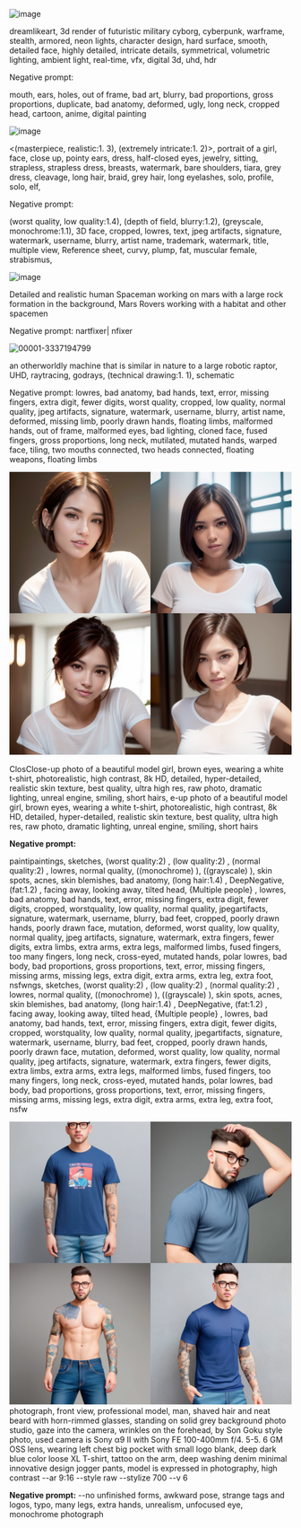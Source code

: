 ![image](https://github.com/lagrangedao/awesome-lagrange/assets/8363795/225cb85d-30bb-4685-84c2-a48000981065)

dreamlikeart, 3d render of futuristic military cyborg, cyberpunk, warframe, stealth, armored, neon lights, character design, hard surface, smooth, detailed face, highly detailed, intricate details, symmetrical, volumetric lighting, ambient light, real-time, vfx, digital 3d, uhd, hdr

Negative prompt: 

mouth, ears, holes, out of frame, bad art, blurry, bad proportions, gross proportions, duplicate, bad anatomy, deformed, ugly, long neck, cropped head, cartoon, anime, digital painting

![image](https://github.com/lagrangedao/awesome-lagrange/assets/110652123/d79edd1f-4431-4205-aa92-22f71f4bae40)

<(masterpiece, realistic:1. 3), (extremely intricate:1. 2)>, portrait of a girl, face, close up, pointy ears, dress, half-closed eyes, jewelry, sitting, strapless, strapless dress, breasts, watermark, bare shoulders, tiara, grey dress, cleavage, long hair, braid, grey hair, long eyelashes, solo, profile, solo, elf,

Negative prompt:

(worst quality, low quality:1.4), (depth of field, blurry:1.2), (greyscale, monochrome:1.1), 3D face, cropped, lowres, text, jpeg artifacts, signature, watermark, username, blurry, artist name, trademark, watermark, title, multiple view, Reference sheet, curvy, plump, fat, muscular female, strabismus, 

![image](https://github.com/lagrangedao/awesome-lagrange/assets/8363795/323a1f5a-6ada-4886-87ab-9f6fc2ee69f4)

 Detailed and realistic human Spaceman working on mars with a large rock formation in the background, Mars Rovers working with a habitat and other spacemen 

 Negative prompt:
nartfixer| nfixer

![00001-3337194799](https://github.com/lagrangedao/awesome-lagrange/assets/8363795/9a2b2016-b6cb-45b8-96cf-767f090c2dea)

 an otherworldly machine that is similar in nature to a large robotic raptor, UHD, raytracing, godrays, (technical drawing:1. 1), schematic

Negative prompt: lowres, bad anatomy, bad hands, text, error, missing fingers, extra digit, fewer digits, worst quality, cropped, low quality, normal quality, jpeg artifacts, signature, watermark, username, blurry, artist name, deformed, missing limb, poorly drawn hands, floating limbs, malformed hands, out of frame, malformed eyes, bad lighting, cloned face, fused fingers, gross proportions, long neck, mutilated, mutated hands, warped face, tiling, two mouths connected, two heads connected, floating weapons, floating limbs


![img.png](img.png)

ClosClose-up photo of a beautiful model girl, brown eyes, wearing a white t-shirt, photorealistic, high contrast, 8k HD, detailed, hyper-detailed, realistic skin texture, best quality, ultra high res, raw photo, dramatic lighting, unreal engine, smiling, short hairs, e-up photo of a beautiful model girl, brown eyes, wearing a white t-shirt, photorealistic, high contrast, 8k HD, detailed, hyper-detailed, realistic skin texture, best quality, ultra high res, raw photo, dramatic lighting, unreal engine, smiling, short hairs

**Negative prompt:**

paintipaintings, sketches, (worst quality:2) , (low quality:2) , (normal quality:2) , lowres, normal quality, ((monochrome) ), ((grayscale) ), skin spots, acnes, skin blemishes, bad anatomy, (long hair:1.4) , DeepNegative, (fat:1.2) , facing away, looking away, tilted head, {Multiple people} , lowres, bad anatomy, bad hands, text, error, missing fingers, extra digit, fewer digits, cropped, worstquality, low quality, normal quality, jpegartifacts, signature, watermark, username, blurry, bad feet, cropped, poorly drawn hands, poorly drawn face, mutation, deformed, worst quality, low quality, normal quality, jpeg artifacts, signature, watermark, extra fingers, fewer digits, extra limbs, extra arms, extra legs, malformed limbs, fused fingers, too many fingers, long neck, cross-eyed, mutated hands, polar lowres, bad body, bad proportions, gross proportions, text, error, missing fingers, missing arms, missing legs, extra digit, extra arms, extra leg, extra foot, nsfwngs, sketches, (worst quality:2) , (low quality:2) , (normal quality:2) , lowres, normal quality, ((monochrome) ), ((grayscale) ), skin spots, acnes, skin blemishes, bad anatomy, (long hair:1.4) , DeepNegative, (fat:1.2) , facing away, looking away, tilted head, {Multiple people} , lowres, bad anatomy, bad hands, text, error, missing fingers, extra digit, fewer digits, cropped, worstquality, low quality, normal quality, jpegartifacts, signature, watermark, username, blurry, bad feet, cropped, poorly drawn hands, poorly drawn face, mutation, deformed, worst quality, low quality, normal quality, jpeg artifacts, signature, watermark, extra fingers, fewer digits, extra limbs, extra arms, extra legs, malformed limbs, fused fingers, too many fingers, long neck, cross-eyed, mutated hands, polar lowres, bad body, bad proportions, gross proportions, text, error, missing fingers, missing arms, missing legs, extra digit, extra arms, extra leg, extra foot, nsfw


![img_1.png](img_1.png)
 photograph, front view, professional model, man, shaved hair and neat beard with horn-rimmed glasses, standing on solid grey background photo studio, gaze into the camera, wrinkles on the forehead, by Son Goku  style photo, used camera is Sony α9 II with Sony FE 100-400mm f/4. 5-5. 6 GM OSS lens, wearing left chest big pocket with small logo blank, deep dark blue color loose XL T-shirt, tattoo on the arm, deep washing denim minimal innovative design jogger pants, model is expressed in photography, high contrast --ar 9:16 --style raw --stylize 700 --v 6 
 
**Negative prompt:**
 --no unfinished forms, awkward pose, strange tags and logos, typo, many legs, extra hands, unrealism, unfocused eye, monochrome photograph 
